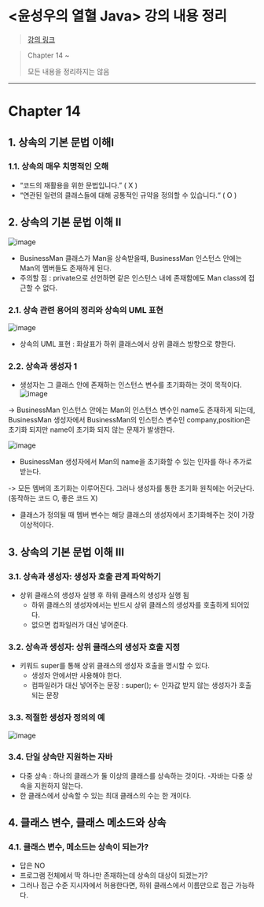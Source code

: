 # <윤성우의 열혈 Java> 강의 내용 정리
>[강의 링크](https://cafe.naver.com/cstudyjava/135782?boardType=L)

> Chapter 14 ~ 
> 
>모든 내용을 정리하지는 않음

---

# Chapter 14

## 1. 상속의 기본 문법 이해Ⅰ

### 1.1. 상속의 매우 치명적인 오해
- “코드의 재활용을 위한 문법입니다.” ( X )
- “연관된 일련의 클래스들에 대해 공통적인 규약을 정의할 수 있습니다.“ ( O )

## 2. 상속의 기본 문법 이해 Ⅱ
![image](https://user-images.githubusercontent.com/106478906/232043175-ff2c267b-058f-49c2-9661-6bb8b2832234.png)

- BusinessMan 클래스가 Man을 상속받을때, BusinessMan 인스턴스 안에는 Man의 멤버들도 존재하게 된다.
- 주의할 점 : private으로 선언하면 같은 인스턴스 내에 존재함에도 Man class에 접근할 수 없다.

### 2.1. 상속 관련 용어의 정리와 상속의 UML 표현
![image](https://user-images.githubusercontent.com/106478906/232043754-b1f5f632-9101-4e20-8da6-c30ce082fc22.png)
- 상속의 UML 표현 : 화살표가 하위 클래스에서 상위 클래스 방향으로 향한다.

### 2.2. 상속과 생성자 1
- 생성자는 그 클래스 안에 존재하는 인스턴스 변수를 초기화하는 것이 목적이다.
![image](https://user-images.githubusercontent.com/106478906/232048924-2f180d05-632a-497f-ad29-ed51d25c9ffa.png)

-> BusinessMan 인스턴스 안에는 Man의 인스턴스 변수인 name도 존재하게 되는데, BusinessMan 생성자에서 BusinessMan의 인스턴스 변수인 company,position은 초기화 되지만 name이 초기화 되지 않는 문제가 발생한다.

![image](https://user-images.githubusercontent.com/106478906/232050406-81f992e5-f807-4b97-8089-ac1eceaa08ea.png)

- BusinessMan 생성자에서 Man의 name을 초기화할 수 있는 인자를 하나 추가로 받는다.

-> 모든 멤버의 초기화는 이루어진다. 그러나 생성자를 통한 초기화 원칙에는 어긋난다.(동작하는 코드 O, 좋은 코드 X)
  - 클래스가 정의될 때 멤버 변수는 해당 클래스의 생성자에서 초기화해주는 것이 가장 이상적이다.
  
## 3. 상속의 기본 문법 이해 Ⅲ

### 3.1. 상속과 생성자: 생성자 호출 관계 파악하기
- 상위 클래스의 생성자 실행 후 하위 클래스의 생성자 실행 됨
  - 하위 클래스의 생성자에서는 반드시 상위 클래스의 생성자를 호출하게 되어있다. 
  - 없으면 컴파일러가 대신 넣어준다.

### 3.2. 상속과 생성자: 상위 클래스의 생성자 호출 지정
- 키워드 super를 통해 상위 클래스의 생성자 호출을 명시할 수 있다.
  - 생성자 안에서만 사용해야 한다.
  - 컴파일러가 대신 넣어주는 문장 : super(); <- 인자값 받지 않는 생성자가 호출되는 문장
 
### 3.3. 적절한 생성자 정의의 예
![image](https://user-images.githubusercontent.com/106478906/232062628-9e5a4c40-c2e5-4e28-befa-32cb7f0c21f1.png)

### 3.4. 단일 상속만 지원하는 자바
- 다중 상속 : 하나의 클래스가 둘 이상의 클래스를 상속하는 것이다.
-자바는 다중 상속을 지원하지 않는다.
- 한 클래스에서 상속할 수 있는 최대 클래스의 수는 한 개이다.

## 4. 클래스 변수, 클래스 메소드와 상속

### 4.1. 클래스 변수, 메소드는 상속이 되는가?
- 답은 NO
- 프로그램 전체에서 딱 하나만 존재하는데 상속의 대상이 되겠는가?
- 그러나 접근 수준 지시자에서 허용한다면, 하위 클래스에서 이름만으로 접근 가능하다.








